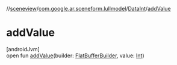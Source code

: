 //[sceneview](../../../index.md)/[com.google.ar.sceneform.lullmodel](../index.md)/[DataInt](index.md)/[addValue](add-value.md)

# addValue

[androidJvm]\
open fun [addValue](add-value.md)(builder: [FlatBufferBuilder](../../com.google.flatbuffers/-flat-buffer-builder/index.md), value: [Int](https://kotlinlang.org/api/latest/jvm/stdlib/kotlin/-int/index.html))
